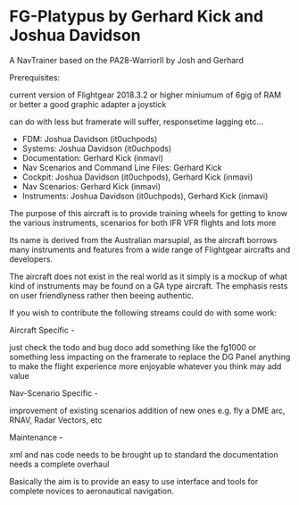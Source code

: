 # FG-Platypus by Gerhard Kick and Joshua Davidson

A NavTrainer based on the PA28-WarriorII by Josh and Gerhard

Prerequisites:

current version of Flightgear 2018.3.2 or higher
miniumum of 6gig of RAM or better
a good graphic adapter
a joystick

can do with less but framerate will suffer, responsetime lagging etc...


- FDM: Joshua Davidson (it0uchpods)
- Systems: Joshua Davidson (it0uchpods)
- Documentation: Gerhard Kick (inmavi)
- Nav Scenarios and Command Line Files: Gerhard Kick 
- Cockpit: Joshua Davidson (it0uchpods), Gerhard Kick (inmavi)
- Nav Scenarios: Gerhard Kick (inmavi) 
- Instruments: Joshua Davidson (it0uchpods), Gerhard Kick (inmavi)

The purpose of this aircraft is to provide training wheels for getting to know the various instruments, scenarios for both IFR VFR flights and lots more

Its name is derived from the Australian marsupial, as the aircraft borrows many instruments and features from a wide range of Flightgear aircrafts and developers.

The aircraft does not exist in the real world as it simply is a mockup of what kind of instruments may be found on a GA type aircraft.
The emphasis rests on user friendlyness rather then beeing authentic.

If you wish to contribute the following streams could do with some work:

Aircraft Specific -

just check the todo and bug doco
add something like the fg1000 or something less impacting on the framerate to replace the DG Panel
anything to make the flight experience more enjoyable
whatever you think may add value

Nav-Scenario Specific -

improvement of existing scenarios
addition of new ones e.g. fly a DME arc, RNAV, Radar Vectors, etc

Maintenance -

xml and nas code needs to be brought up to standard
the documentation needs a complete overhaul


Basically the aim is to provide an easy to use interface and tools for complete novices to aeronautical navigation.

